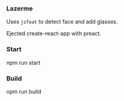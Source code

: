 ### Lazerme
Uses `jsfeat` to detect face and add glasses.

Ejected create-react-app with preact.

### Start
npm run start

### Build
npm run build
